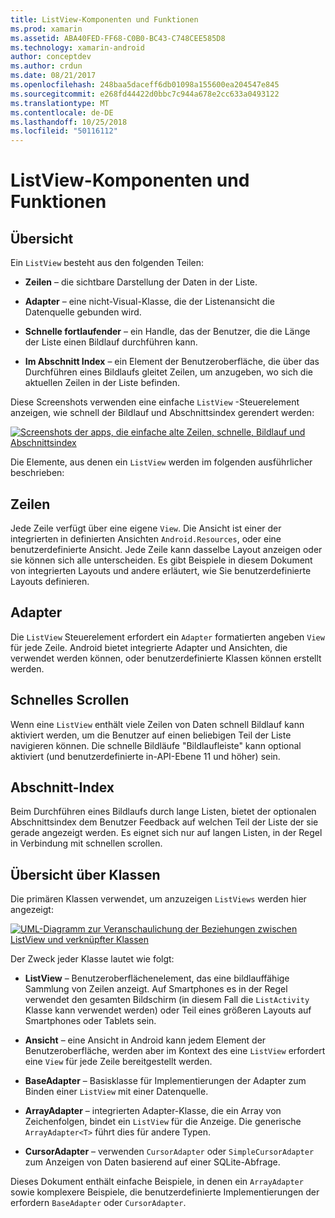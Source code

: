 ```yaml
---
title: ListView-Komponenten und Funktionen
ms.prod: xamarin
ms.assetid: ABA40FED-FF68-C0B0-BC43-C748CEE585D8
ms.technology: xamarin-android
author: conceptdev
ms.author: crdun
ms.date: 08/21/2017
ms.openlocfilehash: 248baa5daceff6db01098a155600ea204547e845
ms.sourcegitcommit: e268fd44422d0bbc7c944a678e2cc633a0493122
ms.translationtype: MT
ms.contentlocale: de-DE
ms.lasthandoff: 10/25/2018
ms.locfileid: "50116112"
---
```

# <a name="listview-parts-and-functionality"></a>ListView-Komponenten und Funktionen


## <a name="overview"></a>Übersicht

Ein `ListView` besteht aus den folgenden Teilen:

- **Zeilen** &ndash; die sichtbare Darstellung der Daten in der Liste.

- **Adapter** &ndash; eine nicht-Visual-Klasse, die der Listenansicht die Datenquelle gebunden wird.

- **Schnelle fortlaufender** &ndash; ein Handle, das der Benutzer, die die Länge der Liste einen Bildlauf durchführen kann.

- **Im Abschnitt Index** &ndash; ein Element der Benutzeroberfläche, die über das Durchführen eines Bildlaufs gleitet Zeilen, um anzugeben, wo sich die aktuellen Zeilen in der Liste befinden.

Diese Screenshots verwenden eine einfache `ListView` -Steuerelement anzeigen, wie schnell der Bildlauf und Abschnittsindex gerendert werden:

[![Screenshots der apps, die einfache alte Zeilen, schnelle, Bildlauf und Abschnittsindex](parts-and-functionality-images/listviewparts.png)](parts-and-functionality-images/listviewparts.png#lightbox)

Die Elemente, aus denen ein `ListView` werden im folgenden ausführlicher beschrieben:


## <a name="rows"></a>Zeilen

Jede Zeile verfügt über eine eigene `View`. Die Ansicht ist einer der integrierten in definierten Ansichten `Android.Resources`, oder eine benutzerdefinierte Ansicht. Jede Zeile kann dasselbe Layout anzeigen oder sie können sich alle unterscheiden. Es gibt Beispiele in diesem Dokument von integrierten Layouts und andere erläutert, wie Sie benutzerdefinierte Layouts definieren.


## <a name="adapter"></a>Adapter

Die `ListView` Steuerelement erfordert ein `Adapter` formatierten angeben `View` für jede Zeile. Android bietet integrierte Adapter und Ansichten, die verwendet werden können, oder benutzerdefinierte Klassen können erstellt werden.


## <a name="fast-scrolling"></a>Schnelles Scrollen

Wenn eine `ListView` enthält viele Zeilen von Daten schnell Bildlauf kann aktiviert werden, um die Benutzer auf einen beliebigen Teil der Liste navigieren können. Die schnelle Bildläufe "Bildlaufleiste" kann optional aktiviert (und benutzerdefinierte in-API-Ebene 11 und höher) sein.


## <a name="section-index"></a>Abschnitt-Index

Beim Durchführen eines Bildlaufs durch lange Listen, bietet der optionalen Abschnittsindex dem Benutzer Feedback auf welchen Teil der Liste der sie gerade angezeigt werden. Es eignet sich nur auf langen Listen, in der Regel in Verbindung mit schnellen scrollen.


## <a name="classes-overview"></a>Übersicht über Klassen

Die primären Klassen verwendet, um anzuzeigen `ListViews` werden hier angezeigt:

[![UML-Diagramm zur Veranschaulichung der Beziehungen zwischen ListView und verknüpfter Klassen](parts-and-functionality-images/image2.png)](parts-and-functionality-images/image2.png#lightbox)

Der Zweck jeder Klasse lautet wie folgt:

- **ListView** &ndash; Benutzeroberflächenelement, das eine bildlauffähige Sammlung von Zeilen anzeigt. Auf Smartphones es in der Regel verwendet den gesamten Bildschirm (in diesem Fall die `ListActivity` Klasse kann verwendet werden) oder Teil eines größeren Layouts auf Smartphones oder Tablets sein.

- **Ansicht** &ndash; eine Ansicht in Android kann jedem Element der Benutzeroberfläche, werden aber im Kontext des eine `ListView` erfordert eine `View` für jede Zeile bereitgestellt werden.

- **BaseAdapter** &ndash; Basisklasse für Implementierungen der Adapter zum Binden einer `ListView` mit einer Datenquelle.

- **ArrayAdapter** &ndash; integrierten Adapter-Klasse, die ein Array von Zeichenfolgen, bindet ein `ListView` für die Anzeige. Die generische `ArrayAdapter<T>` führt dies für andere Typen.

- **CursorAdapter** &ndash; verwenden `CursorAdapter` oder `SimpleCursorAdapter` zum Anzeigen von Daten basierend auf einer SQLite-Abfrage.

Dieses Dokument enthält einfache Beispiele, in denen ein `ArrayAdapter` sowie komplexere Beispiele, die benutzerdefinierte Implementierungen der erfordern `BaseAdapter` oder `CursorAdapter`.

